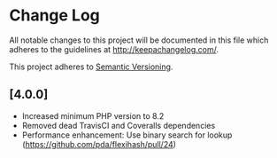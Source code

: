 # Change Log
All notable changes to this project will be documented in this file
which adheres to the guidelines at http://keepachangelog.com/.

This project adheres to [Semantic Versioning](http://semver.org/).

## [4.0.0]

- Increased minimum PHP version to 8.2
- Removed dead TravisCI and Coveralls dependencies
- Performance enhancement: Use binary search for lookup (https://github.com/pda/flexihash/pull/24)
